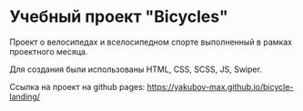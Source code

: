 # Учебный проект "Bicycles"
Проект о велосипедах и вселосипедном спорте выполненный в рамках проектного месяца.

Для создания были использованы HTML, CSS, SCSS, JS, Swiper.

Ссылка на проект на github pages: https://yakubov-max.github.io/bicycle-landing/
